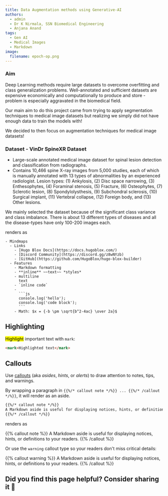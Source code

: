 ```yaml
---
title: Data Augmentation methods using Generative-AI
authors:
  - admin
  - Dr K Nirmala, SSN Biomedical Engineering
  - Anjana Anand
tags:
  - Gen AI
  - Medical Images
  - Markdown
image:
  filename: epoch-op.png
---
```

### Aim

Deep Learning methods require large datasets to overcome overfitting and class generalization problems.
Well-annotated and sufficient datasets are expensive economically and computationally to produce and store - problem is especially aggravated in the biomedical field. 

Our main aim to do this project came from trying to apply segmentation techniques to medical image datasets but realizing we simply did not have enough data to train the models with! 

We decided to then focus on augmentation techniques for medical image datasets! 


### Dataset - VinDr SpineXR Dataset

- Large-scale annotated medical image dataset for spinal lesion detection and classification from radiographs. 
- Contains 10,466 spine X-ray images from 5,000 studies, each of which is manually annotated with 13 types of abnormalities by an experienced radiologist.
Lesion types: (1) Ankylosis, (2) Disc space narrowing, (3) Enthesophytes, (4) Foraminal stenosis, (5) Fracture, (6) Osteophytes, (7) Sclerotic lesion, (8) Spondylolysthesis, (9) Subchondral sclerosis, (10) Surgical implant, (11) Vertebral collapse, (12) Foreign body, and (13) Other lesions.

We mainly selected the dataset because of the significant class variance and class imbalance. There is about 13 different types of diseases and all the disease-types have only 100-200 images each.


</code>
</pre>
</div>

renders as

```markmap
- Mindmaps
  - Links
    - [Hugo Blox Docs](https://docs.hugoblox.com/)
    - [Discord Community](https://discord.gg/z8wNYzb)
    - [GitHub](https://github.com/HugoBlox/hugo-blox-builder)
  - Features
    - Markdown formatting
    - **inline** ~~text~~ *styles*
    - multiline
      text
    - `inline code`
    -
      ```js
      console.log('hello');
      console.log('code block');
      ```
    - Math: $x = {-b \pm \sqrt{b^2-4ac} \over 2a}$
```

## Highlighting

<mark>Highlight</mark> important text with `mark`:

```html
<mark>Highlighted text</mark>
```

## Callouts

Use [callouts](https://docs.hugoblox.com/reference/markdown/#callouts) (aka _asides_, _hints_, or _alerts_) to draw attention to notes, tips, and warnings.

By wrapping a paragraph in `{{%/* callout note */%}} ... {{%/* /callout */%}}`, it will render as an aside.

```markdown
{{%/* callout note */%}}
A Markdown aside is useful for displaying notices, hints, or definitions to your readers.
{{%/* /callout */%}}
```

renders as

{{% callout note %}}
A Markdown aside is useful for displaying notices, hints, or definitions to your readers.
{{% /callout %}}

Or use the `warning` callout type so your readers don't miss critical details:

{{% callout warning %}}
A Markdown aside is useful for displaying notices, hints, or definitions to your readers.
{{% /callout %}}

## Did you find this page helpful? Consider sharing it 🙌
